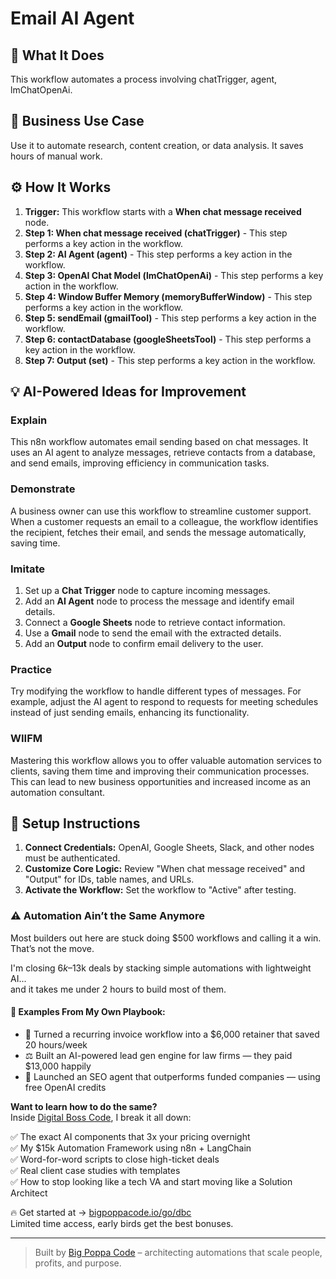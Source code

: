 # Email AI Agent

## 🚀 What It Does
This workflow automates a process involving chatTrigger, agent, lmChatOpenAi.

## 💼 Business Use Case
Use it to automate research, content creation, or data analysis. It saves hours of manual work.

## ⚙️ How It Works
1.  **Trigger:** This workflow starts with a **When chat message received** node.
2. **Step 1: When chat message received (chatTrigger)** - This step performs a key action in the workflow.
3. **Step 2: AI Agent (agent)** - This step performs a key action in the workflow.
4. **Step 3: OpenAI Chat Model (lmChatOpenAi)** - This step performs a key action in the workflow.
5. **Step 4: Window Buffer Memory (memoryBufferWindow)** - This step performs a key action in the workflow.
6. **Step 5: sendEmail (gmailTool)** - This step performs a key action in the workflow.
7. **Step 6: contactDatabase (googleSheetsTool)** - This step performs a key action in the workflow.
8. **Step 7: Output (set)** - This step performs a key action in the workflow.

## 💡 AI-Powered Ideas for Improvement
### Explain
This n8n workflow automates email sending based on chat messages. It uses an AI agent to analyze messages, retrieve contacts from a database, and send emails, improving efficiency in communication tasks.

### Demonstrate
A business owner can use this workflow to streamline customer support. When a customer requests an email to a colleague, the workflow identifies the recipient, fetches their email, and sends the message automatically, saving time.

### Imitate
1. Set up a **Chat Trigger** node to capture incoming messages.
2. Add an **AI Agent** node to process the message and identify email details.
3. Connect a **Google Sheets** node to retrieve contact information.
4. Use a **Gmail** node to send the email with the extracted details.
5. Add an **Output** node to confirm email delivery to the user.

### Practice
Try modifying the workflow to handle different types of messages. For example, adjust the AI agent to respond to requests for meeting schedules instead of just sending emails, enhancing its functionality.

### WIIFM
Mastering this workflow allows you to offer valuable automation services to clients, saving them time and improving their communication processes. This can lead to new business opportunities and increased income as an automation consultant.

## 🔧 Setup Instructions
1. **Connect Credentials:** OpenAI, Google Sheets, Slack, and other nodes must be authenticated.
2. **Customize Core Logic:** Review "When chat message received" and "Output" for IDs, table names, and URLs.
3. **Activate the Workflow:** Set the workflow to "Active" after testing.

### ⚠️ Automation Ain’t the Same Anymore

Most builders out here are stuck doing $500 workflows and calling it a win.  
That’s not the move.  

I'm closing $6k–$13k deals by stacking simple automations with lightweight AI...  
and it takes me under 2 hours to build most of them.

#### 🧠 Examples From My Own Playbook:
- 🔁 Turned a recurring invoice workflow into a $6,000 retainer that saved 20 hours/week  
- ⚖️ Built an AI-powered lead gen engine for law firms — they paid $13,000 happily  
- 🚀 Launched an SEO agent that outperforms funded companies — using free OpenAI credits  

**Want to learn how to do the same?**  
Inside [Digital Boss Code](https://bigpoppacode.io/go/dbc), I break it all down:

✅ The exact AI components that 3x your pricing overnight  
✅ My $15k Automation Framework using n8n + LangChain  
✅ Word-for-word scripts to close high-ticket deals  
✅ Real client case studies with templates  
✅ How to stop looking like a tech VA and start moving like a Solution Architect  

🔥 Get started at → [bigpoppacode.io/go/dbc](https://bigpoppacode.io/go/dbc)  
Limited time access, early birds get the best bonuses.

---
> Built by [Big Poppa Code](https://bigpoppacode.io) – architecting automations that scale people, profits, and purpose.
